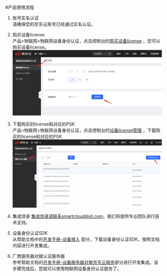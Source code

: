 #产品使用流程

1. 账号实名认证  
请确保您的京东云账号已经通过实名认证。

2. 购买设备license  
产品>物联网>物联网设备身份认证，点击控制台的[购买设备license](https://deviceidentity-console.jdcloud.com/buy) ，您可以购买设备license。  
![管理设备](../../../../image/IoT/IoT-Device-Identity/License-Buy.png)

3. 下载购买的license和对应的PSK  
产品>物联网>物联网设备身份认证，点击控制台的[设备license管理](https://deviceidentity-console.jdcloud.com/list) ，下载购买的license和对应的PSK  
![管理设备](../../../../image/IoT/IoT-Device-Identity/License-Manage.png)

4. 集成烧录
集成烧录请联系smartcloud@jd.com，我们将提供专业团队进行技术支持。

5. 设备身份认证SDK  
从帮助文档中的[开发手册-设备接入](../Developer-Guide/Device-Access.md) 部分，下载设备身份认证SDK，按照文档内容进行开发集成。

6. 厂商服务器对接认证服务器  
参考帮助文档的[开发手册-设备服务器对接京东云服务](../Developer-Guide/UserServer-To-JdCloudServer.md)部分进行开发集成。该步骤完成后，您就可以使用物联网设备身份认证服务了。

